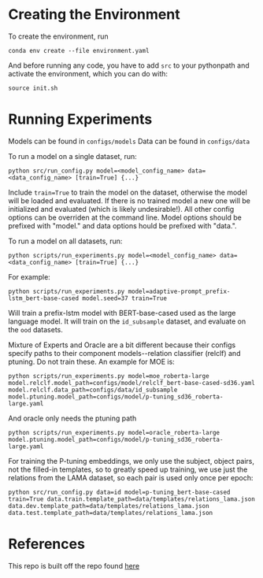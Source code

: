 # Creating the Environment
To create the environment, run
```
conda env create --file environment.yaml
```

And before running any code, you have to add `src` to your pythonpath and activate the environment, which you can do with:
```
source init.sh
```

# Running Experiments
Models can be found in `configs/models`
Data can be found in `configs/data`

To run a model on a single dataset, run:
```
python src/run_config.py model=<model_config_name> data=<data_config_name> [train=True] {...}
```
Include `train=True` to train the model on the dataset, otherwise the model will be loaded and evaluated. If there is no trained model a new one will be initialized and evaluated (which is likely undesirable!). All other config options can be overriden at the command line. Model options should be prefixed with "model." and data options hould be prefixed with "data.".

To run a model on all datasets, run:
```
python scripts/run_experiments.py model=<model_config_name> data=<data_config_name> [train=True] {...}
```


For example:
```
python scripts/run_experiments.py model=adaptive-prompt_prefix-lstm_bert-base-cased model.seed=37 train=True
```
Will train a prefix-lstm model with BERT-base-cased used as the large language model. It will train on the `id_subsample` dataset, and evaluate on the `ood` datasets.


Mixture of Experts and Oracle are a bit different because their configs specify paths to their component models--relation classifier (relclf) and ptuning. Do not train these. An example for MOE is:
```
python scripts/run_experiments.py model=moe_roberta-large model.relclf.model_path=configs/model/relclf_bert-base-cased-sd36.yaml model.relclf.data_path=configs/data/id_subsample model.ptuning.model_path=configs/model/p-tuning_sd36_roberta-large.yaml
```
And oracle only needs the ptuning path
```
python scripts/run_experiments.py model=oracle_roberta-large model.ptuning.model_path=configs/model/p-tuning_sd36_roberta-large.yaml
```

For training the P-tuning embeddings, we only use the subject, object pairs, not the filled-in templates, so to greatly speed up training, we use just the relations from the LAMA dataset, so each pair is used only once per epoch:
```
python src/run_config.py data=id model=p-tuning_bert-base-cased train=True data.train.template_path=data/templates/relations_lama.json data.dev.template_path=data/templates/relations_lama.json data.test.template_path=data/templates/relations_lama.json
```



# References
This repo is built off the repo found [here](https://github.com/THUDM/P-tuning/tree/main)

